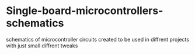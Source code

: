 # Single-board-microcontrollers-schematics
schematics of microcontroller circuits created to be used in diffrent projects with just small diffrent tweaks 
